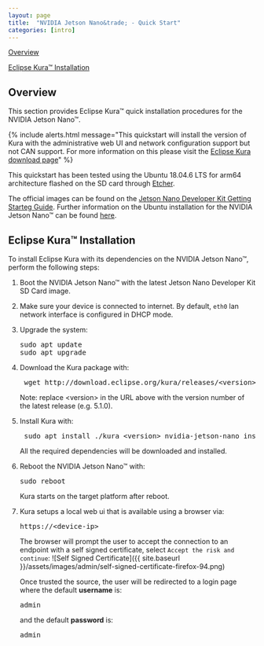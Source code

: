 ```yaml
---
layout: page
title:  "NVIDIA Jetson Nano&trade; - Quick Start"
categories: [intro]
---
```


[Overview](#overview)

[Eclipse Kura&trade; Installation](#eclipse-kura-installation)

## Overview

This section provides Eclipse Kura&trade; quick installation procedures for the NVIDIA Jetson Nano&trade;.

{% include alerts.html message="This quickstart will install the version of Kura with the administrative web UI and network  configuration support but not CAN support. For more information on this please visit the [Eclipse Kura download page](https://www.eclipse.org/kura/downloads.php)" %}

This quickstart has been tested using the Ubuntu 18.04.6 LTS for arm64 architecture flashed on the SD card through [Etcher](https://www.balena.io/etcher).

The official images can be found on the [Jetson Nano Developer Kit Getting Starteg Guide](https://developer.nvidia.com/embedded/learn/get-started-jetson-nano-devkit#write). Further information on the Ubuntu installation for the NVIDIA Jetson Nano&trade; can be found [here](https://developer.nvidia.com/embedded/learn/get-started-jetson-nano-devkit#intro).

## Eclipse Kura&trade; Installation

To install Eclipse Kura with its dependencies on the NVIDIA Jetson Nano&trade;, perform the
following steps:

1. Boot the NVIDIA Jetson Nano&trade; with the latest Jetson Nano Developer Kit SD Card image.

2. Make sure your device is connected to internet. By default, `eth0` lan network interface is configured in DHCP mode.

3. Upgrade the system:

   <pre>
   sudo apt update
   sudo apt upgrade
   </pre>

4. Download the Kura package with:

    <pre> wget http://download.eclipse.org/kura/releases/&lt;version&gt;/kura_&lt;version&gt;_nvidia-jetson-nano_installer.deb</pre>

    Note: replace \<version\> in the URL above with the version number of the latest release (e.g. 5.1.0).

5. Install Kura with:

    <pre> sudo apt install ./kura_&lt;version&gt;_nvidia-jetson-nano_installer.deb</pre>

    All the required dependencies will be downloaded and installed.

6. Reboot the NVIDIA Jetson Nano&trade; with:

    <pre>sudo reboot</pre>

    Kura starts on the target platform after reboot.

7. Kura setups a local web ui that is available using a browser via:

     <pre>https://&lt;device-ip&gt;</pre>

     The browser will prompt the user to accept the connection to an endpoint with a self signed certificate, select `Accept the risk and continue`:
     ![Self Signed Certificate]({{ site.baseurl }}/assets/images/admin/self-signed-certificate-firefox-94.png)

     Once trusted the source, the user will be redirected to a login page where the default **username** is:

     <pre>admin</pre>

     and the default **password** is:

     <pre>admin</pre>
